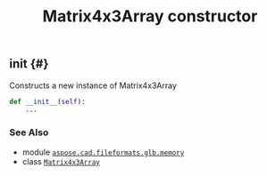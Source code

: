 ﻿---
title: Matrix4x3Array constructor
second_title: Aspose.CAD for Python via .NET API References
description: 
type: docs
weight: 10
url: /python-net/aspose.cad.fileformats.glb.memory/matrix4x3array/__init__/
is_root: false
---

## __init__ {#}

Constructs a new instance of Matrix4x3Array



```python
def __init__(self):
    ...
```





### See Also
* module [`aspose.cad.fileformats.glb.memory`](../../)
* class [`Matrix4x3Array`](/cad/python-net/aspose.cad.fileformats.glb.memory/matrix4x3array)
